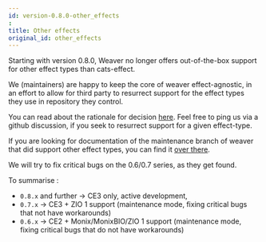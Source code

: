 ```yaml
---
id: version-0.8.0-other_effects
: 
title: Other effects
original_id: other_effects
---
```


Starting with version 0.8.0, Weaver no longer offers out-of-the-box support for other effect types
than cats-effect.

We (maintainers) are happy to keep the core of weaver effect-agnostic, in an effort to allow for third party
to resurrect support for the effect types they use in repository they control.

You can read about the rationale for decision [here](https://github.com/disneystreaming/weaver-test/discussions/570). Feel free to ping us via a github discussion, if you seek to resurrect support for a given effect-type.

If you are looking for documentation of the maintenance branch of weaver that did support other effect types, you can find it [over there](https://disneystreaming.github.io/weaver-test/docs/0.6.15/installation).

We will try to fix critical bugs on the 0.6/0.7 series, as they get found.

To summarise :

* `0.8.x` and further -> CE3 only, active development,
* `0.7.x` -> CE3 + ZIO 1 support (maintenance mode, fixing critical bugs that not have workarounds)
* `0.6.x` ->  CE2 + Monix/MonixBIO/ZIO 1 support (maintenance mode, fixing critical bugs that do not have workarounds)
